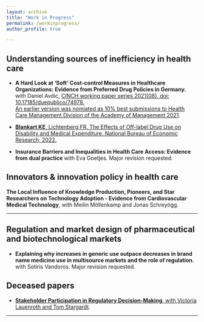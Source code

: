 ```yaml
---
layout: archive
title: "Work in Progress"
permalink: /workinprogress/
author_profile: true

---
```


## Understanding sources of inefficiency in health care

- **A Hard Look at ‘Soft’ Cost‐control Measures in Healthcare Organizations: Evidence from Preferred Drug Policies in Germany.** with Daniel Avdic, [CINCH working paper series 2021(08). doi: 10.17185/duepublico/74978.](https://duepublico2.uni-due.dereceive/duepublico_mods_00074978)  
  [An earlier version was nomiated as 10% best submissions to Health Care Management Division of the Academy of Management 2021](https://ideas.repec.org/p/ajt/wcinch/74978.html).
  
- [**Blankart KE**, Lichtenberg FR. The Effects of Off-label Drug Use on Disability and Medical Expenditure. National Bureau of Economic Research; 2022.](https://www.nber.org/papers/w30440)

- **Insurance Barriers and Inequalities in Health Care Access: Evidence from dual practice** with Eva Goetjes. Major revision requested.

## Innovators & innovation policy in health care

**The Local Influence of Knowledge Production, Pioneers, and Star Researchers on Technology Adoption - Evidence from Cardiovascular Medical Technology**, with Meilin Möllenkamp and Jonas Schreyögg.


- - -


## Regulation and market design of pharmaceutical and biotechnological markets 

- **Explaining why increases in generic use outpace decreases in brand name medicine use in multisource markets and the role of regulation.** with Sotiris Vandoros. Major revision requested.




## Deceased papers

- [**Stakeholder Participation in Regulatory Decision-Making**, with Victoria Lauenroth and Tom Stargardt](https://journals.aom.org/doi/10.5465/AMBPP.2018.11748abstract).


- - -



